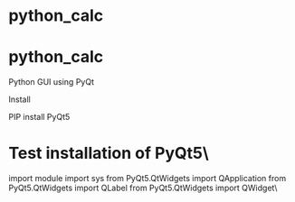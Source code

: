 # python_calc

# python_calc

Python GUI using PyQt

Install

PIP install PyQt5
# Test installation of PyQt5\

import module
import sys
from PyQt5.QtWidgets import QApplication
from PyQt5.QtWidgets import QLabel
from PyQt5.QtWidgets import QWidget\
